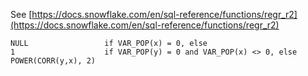 See [https://docs.snowflake.com/en/sql-reference/functions/regr_r2](https://docs.snowflake.com/en/sql-reference/functions/regr_r2)
```
NULL                 if VAR_POP(x) = 0, else
1                    if VAR_POP(y) = 0 and VAR_POP(x) <> 0, else
POWER(CORR(y,x), 2)
```
